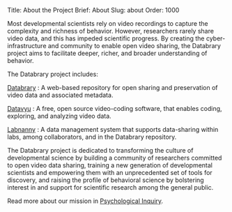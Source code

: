 Title: About the Project
Brief: About
Slug: about
Order: 1000

Most developmental scientists rely on video recordings to capture the complexity and richness of behavior. However, researchers rarely share video data, and this has impeded scientific progress. By creating the cyber-infrastructure and community to enable open video sharing, the Databrary project aims to facilitate deeper, richer, and broader understanding of behavior.

The Databrary project includes:

[Databrary](http://databrary.org)
:	A web-based repository for open sharing and preservation of video data and associated metadata.

[Datavyu](http://datavyu.org)
:	A free, open source video-coding software, that enables coding, exploring, and analyzing video data.

[Labnanny](http://labnanny.org)
:	A data management system that supports data-sharing within labs, among collaborators, and in the Databrary repository.

The Databrary project is dedicated to transforming the culture of developmental science by building a community of researchers committed to open video data sharing, training a new generation of developmental scientists and empowering them with an unprecedented set of tools for discovery, and raising the profile of behavioral science by  bolstering interest in and support for scientific research among the general public.

Read more about our mission in [Psychological Inquiry](http://www.tandfonline.com/doi/abs/10.1080/1047840X.2012.705133#.UoUGM_mfhtE "Towards Open Behavioral Science").
